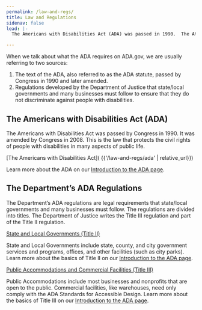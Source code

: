 ```yaml
---
permalink: /law-and-regs/
title: Law and Regulations
sidenav: false
lead: |-
  The Americans with Disabilities Act (ADA) was passed in 1990.  The Attorney General has responsibility for publishing regulations implementing the requirements of title II (state and local governments) and title III (public accommodations and commercial facilities) of the ADA.

---
```


When we talk about what the ADA requires on ADA.gov, we are usually referring to two sources:
1. The text of the ADA, also referred to as the ADA statute, passed by Congress in
1990 and later amended.
2. Regulations developed by the Department of Justice that state/local governments
and many businesses must follow to ensure that they do not discriminate against
people with disabilities.

## The Americans with Disabilities Act (ADA)

The Americans with Disabilities Act was passed by Congress in 1990. It was amended
by Congress in 2008. This is the law that protects the civil rights of people with
disabilities in many aspects of public life.

[The Americans with Disabilities Act]( {{'/law-and-regs/ada' | relative_url}})

Learn more about the ADA on our [Introduction to the ADA page]( {{'../topics/intro-to-ada'}}).

## The Department’s ADA Regulations

The Department’s ADA regulations are legal requirements that state/local governments and many businesses must follow. The regulations are divided into titles. The Department of Justice writes the Title III regulation and part of the Title II regulation.

[State and Local Governments (Title II)]( {{'https://www.ada.gov/regs2010/titleII_2010/titleII_2010_regulations.htm'}})

State and Local Governments include state, county, and city government services and programs, offices, and other facilities (such as city parks). Learn more about the basics of Title II on our [Introduction to the ADA page]( {{'../topics/intro-to-ada'}}).

[Public Accommodations and Commercial Facilities (Title III)]( {{'https://www.ada.gov/regs2010/titleIII_2010/titleIII_2010_regulations.htm'}})

Public Accommodations include most businesses and nonprofits that are open to the public. Commercial facilities, like warehouses, need only comply with the ADA Standards for Accessible Design. Learn more about the basics of Title III on our [Introduction to the ADA page]( {{'../topics/intro-to-ada'}}).
